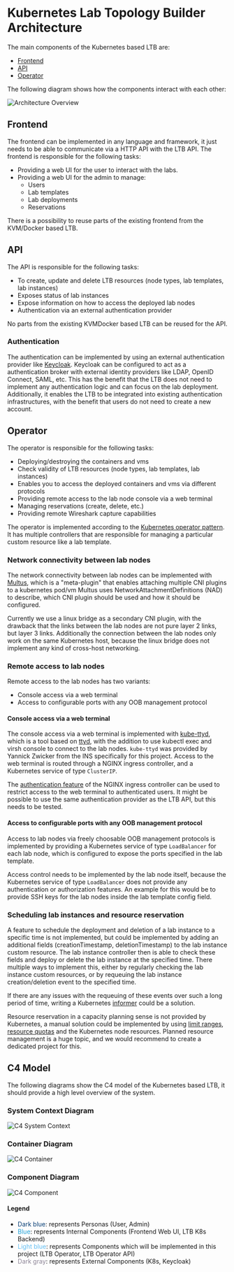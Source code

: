 # Kubernetes Lab Topology Builder Architecture

The main components of the Kubernetes based LTB are:

- [Frontend](#frontend)
- [API](#api)
- [Operator](#operator)

The following diagram shows how the components interact with each other:

![Architecture Overview](../assets/drawings/LTB-Architecture.drawio.svg)

## Frontend

The frontend can be implemented in any language and framework, it just needs to be able to communicate via a HTTP API with the LTB API.
The frontend is responsible for the following tasks:

- Providing a web UI for the user to interact with the labs.
- Providing a web UI for the admin to manage:
  - Users
  - Lab templates
  - Lab deployments
  - Reservations

There is a possibility to reuse parts of the existing frontend from the KVM/Docker based LTB.

## API

The API is responsible for the following tasks:

- To create, update and delete LTB resources (node types, lab templates, lab instances)
- Exposes status of lab instances
- Expose information on how to access the deployed lab nodes
- Authentication via an external authentication provider

No parts from the existing KVMDocker based LTB can be reused for the API.

### Authentication

The authentication can be implemented by using an external authentication provider like [Keycloak](https://www.keycloak.org/).
Keycloak can be configured to act as a authentication broker with external identity providers like LDAP, OpenID Connect, SAML, etc.
This has the benefit that the LTB does not need to implement any authentication logic and can focus on the lab deployment.
Additionally, it enables the LTB to be integrated into existing authentication infrastructures, with the benefit that users do not need to create a new account.

## Operator

The operator is responsible for the following tasks:

- Deploying/destroying the containers and vms
- Check validity of LTB resources (node types, lab templates, lab instances)
- Enables you to access the deployed containers and vms via different protocols
- Providing remote access to the lab node console via a web terminal
- Managing reservations (create, delete, etc.)
- Providing remote Wireshark capture capabilities

The operator is implemented according to the [Kubernetes operator pattern](https://kubernetes.io/docs/concepts/extend-kubernetes/operator/).
It has multiple controllers that are responsible for managing a particular custom resource like a lab template.

### Network connectivity between lab nodes

The network connectivity between lab nodes can be implemented with [Multus](https://github.com/k8snetworkplumbingwg/multus-cni), which is a "meta-plugin" that enables attaching multiple CNI plugins to a kubernetes pod/vm
Multus uses NetworkAttachmentDefinitions (NAD) to describe, which CNI plugin should be used and how it should be configured.

Currently we use a linux bridge as a secondary CNI plugin, with the drawback that the links between the lab nodes are not pure layer 2 links, but layer 3 links.
Additionally the connection between the lab nodes only work on the same Kubernetes host, because the linux bridge does not implement any kind of cross-host networking.

### Remote access to lab nodes

Remote access to the lab nodes has two variants:

- Console access via a web terminal
- Access to configurable ports with any OOB management protocol

#### Console access via a web terminal

The console access via a web terminal is implemented with [kube-ttyd](https://github.com/INSRapperswil/kube-ttyd), which is a tool based on [ttyd](https://github.com/tsl0922/ttyd), with the addition to use kubectl exec and virsh console to connect to the lab nodes.
`kube-ttyd` was provided by Yannick Zwicker from the INS specifically for this project.
Access to the web terminal is routed through a NGINX ingress controller, and a Kubernetes service of type `ClusterIP`.

The [authentication feature](https://kubernetes.github.io/ingress-nginx/examples/auth/external-auth/) of the NGINX ingress controller can be used to restrict access to the web terminal to authenticated users.
It might be possible to use the same authentication provider as the LTB API, but this needs to be tested.

#### Access to configurable ports with any OOB management protocol

Access to lab nodes via freely choosable OOB management protocols is implemented by providing a Kubernetes service of type `LoadBalancer` for each lab node, which is configured to expose the ports specified in the lab template.

Access control needs to be implemented by the lab node itself, because the Kubernetes service of type `LoadBalancer` does not provide any authentication or authorization features.
An example for this would be to provide SSH keys for the lab nodes inside the lab template config field.

### Scheduling lab instances and resource reservation

A feature to schedule the deployment and deletion of a lab instance to a specific time is not implemented, but could be implemented by adding an additional fields (creationTimestamp, deletionTimestamp) to the lab instance custom resource.
The lab instance controller then is able to check these fields and deploy or delete the lab instance at the specified time.
There multiple ways to implement this, either by regularly checking the lab instance custom resources, or by requeuing the lab instance creation/deletion event to the specified time.

If there are any issues with the requeuing of these events over such a long period of time, writing a Kubernetes [informer](https://pkg.go.dev/k8s.io/client-go/informers) could be a solution.

Resource reservation in a capacity planning sense is not provided by Kubernetes, a manual solution could be implemented by using [limit ranges](https://kubernetes.io/docs/concepts/policy/limit-range/), [resource quotas](https://kubernetes.io/docs/concepts/policy/resource-quotas/) and the Kubernetes node resources.
Planned resource management is a huge topic, and we would recommend to create a dedicated project for this.

## C4 Model

The following diagrams show the C4 model of the Kubernetes based LTB, it should provide a high level overview of the system.

### System Context Diagram

![C4 System Context](../assets/drawings/C4-System-Context.drawio.svg)

### Container Diagram

![C4 Container](../assets/drawings/C4-Container.drawio.svg)

### Component Diagram

![C4 Component](../assets/drawings/C4-Component.drawio.svg)

#### Legend

- <span style="color: #083f75">Dark blue</span>: represents Personas (User, Admin)
- <span style="color: #23a2d9">Blue</span>: represents Internal Components (Frontend Web UI, LTB K8s Backend)
- <span style="color: #63bef2">Light blue</span>: represents Components which will be implemented in this project (LTB Operator, LTB Operator API)
- <span style="color: #8c8496">Dark gray</span>: represents External Components (K8s, Keycloak)
